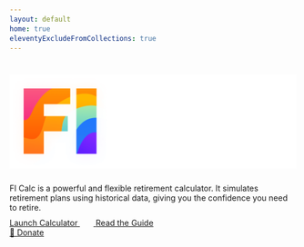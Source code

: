 ```yaml
---
layout: default
home: true
eleventyExcludeFromCollections: true
---
```


<div class="home">
  <h1 class="home_title">
    <img src="/fi-calc-logo.png" alt="FI Calc" class="home_titleImg darkModeOnly" />
    <!-- <img src="/fi-calc-logo-light.png" alt="FI Calc" class="home_titleImg lightModeOnly" /> -->
  </h1>
  <div class="home_description">
    FI Calc is a powerful and flexible retirement calculator. It simulates
    retirement plans using historical data, giving you the confidence you
    need to retire.
  </div>
  <div class="home_ctas">
    <a href="https://calculator.ficalc.app" class="home_cta button home_launchCta">
      Launch Calculator
      <svg width="24" height="24" viewBox="0 0 24 24" fill="none" xmlns="http://www.w3.org/2000/svg">
        <path d="M14 5L21 12M21 12L14 19M21 12L3 12" stroke-width="2" stroke-linecap="round" stroke-linejoin="round"/>
      </svg>
    </a>
    <a
      href="/introduction/"
      class="home_cta button button-secondary home_learnMoreBtn">
      Read the Guide
    </a>
  </div>
  <div class="home_donateRow">
  <a
    href="https://gum.co/kgIVJ"
    target="_blank"
    rel="noopener noreferrer"
    class="button donateBtn">
    <span role="img" aria-label="Tada" class="donateBtn_img">
      🎉
    </span>
    Donate
  </a>
</div>
</div>
